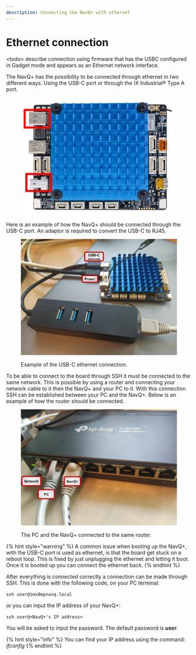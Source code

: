 ```yaml
---
description: Connecting the NavQ+ with ethernet
---
```


# Ethernet connection

\<todo> describe connection using firmware that has the USBC configured in Gadget mode and appears as an Ethernet network interface.



The NavQ+ has the possibility to be connected through ethernet in two different ways. Using the USB-C port or through the IX Industrial® Type A port.&#x20;

<figure><img src="../../.gitbook/assets/image (21).png" alt=""><figcaption></figcaption></figure>

Here is an example of how the NavQ+ should be connected through the USB-C port. An adaptor is required to convert the USB-C to RJ45.

<figure><img src="../../.gitbook/assets/image (9).png" alt=""><figcaption><p>Example of the USB-C ethernet connection.</p></figcaption></figure>

To be able to connect to the board through SSH it must be connected to the same network. This is possible by using a router and connecting your network cable to it then the NavQ+ and your PC to it. With this connection SSH can be established between your PC and the NavQ+. Below is an example of how the router should be connected.

<figure><img src="../../.gitbook/assets/image (18).png" alt=""><figcaption><p>The PC and the NavQ+ connected to the same router.</p></figcaption></figure>

{% hint style="warning" %}
A common issue when booting up the NavQ+, with the USB-C port is used as ethernet, is that the board get stuck on a reboot loop. This is fixed by just unplugging the ethernet and letting it boot. Once it is booted up you can connect the ethernet back.
{% endhint %}

After everything is connected correctly a connection can be made through SSH. This is done with the following code, on your PC terminal:

```
ssh user@imx8mpnavq.local
```

or you can input the IP address of your NavQ+:

```
ssh user@<NavQ+'s IP address>
```

You will be asked to input the password. The default password is _**user**_.

{% hint style="info" %}
You can find your IP address using the command: _ifconfig_&#x20;
{% endhint %}

